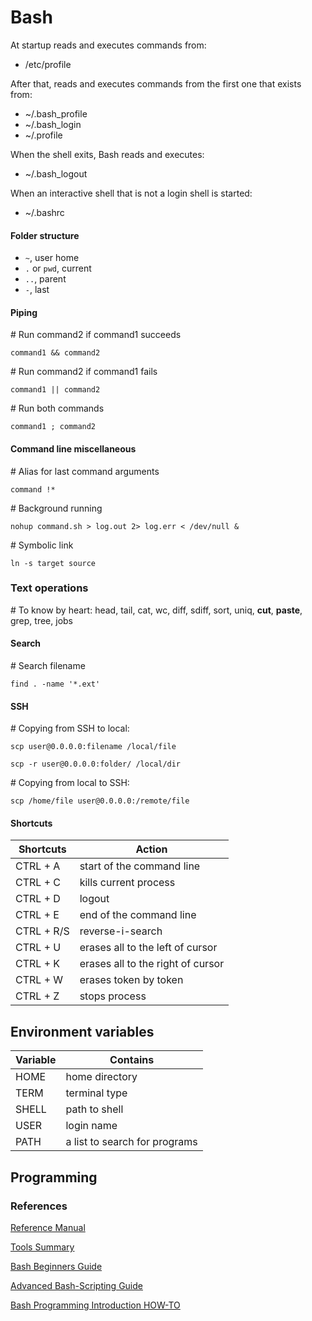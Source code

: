 # Bash

At startup reads and executes commands from:

* /etc/profile

After that, reads and executes commands from the first one that exists from:

* ~/.bash_profile
* ~/.bash_login
* ~/.profile

When the shell exits, Bash reads and executes:

* ~/.bash_logout

When an interactive shell that is not a login shell is started:

* ~/.bashrc

#### Folder structure

* ```~```, user home
* ```.``` or ```pwd```, current
* ```..```, parent
* ```-```, last

#### Piping

\# Run command2 if command1 succeeds

`command1 && command2`

\# Run command2 if command1 fails

`command1 || command2`

\# Run both commands

`command1 ; command2`


#### Command line miscellaneous

\# Alias for last command arguments

`command !*`

\# Background running

`nohup command.sh > log.out 2> log.err < /dev/null &`

\# Symbolic link

`ln -s target source`

### Text operations

\# To know by heart: head, tail, cat, wc, diff, sdiff, sort, uniq, **cut**, **paste**, grep, tree, jobs

#### Search

\# Search filename

`find . -name '*.ext'`

#### SSH

\# Copying from SSH to local:

`scp user@0.0.0.0:filename /local/file`

`scp -r user@0.0.0.0:folder/ /local/dir`

\# Copying from local to SSH:

`scp /home/file user@0.0.0.0:/remote/file`


#### Shortcuts

Shortcuts     | Action
--------------|------------------------------------
CTRL + A      | start of the command line
CTRL + C      | kills current process
CTRL + D      | logout
CTRL + E      | end of the command line
CTRL + R/S    | reverse-i-search
CTRL + U      | erases all to the left of cursor
CTRL + K      | erases all to the right of cursor
CTRL + W      | erases token by token
CTRL + Z      | stops process


## Environment variables

Variable      | Contains
--------------|------------------------
HOME          | home directory
TERM          | terminal type
SHELL         | path to shell
USER          | login name
PATH          | a list to search for programs


## Programming



### References

[Reference Manual](http://www.gnu.org/software/bash/manual/bash.pdf)

[Tools Summary](http://www.tldp.org/LDP/GNU-Linux-Tools-Summary/GNU-Linux-Tools-Summary.pdf)

[Bash Beginners Guide](http://www.tldp.org/LDP/Bash-Beginners-Guide/Bash-Beginners-Guide.pdf)

[Advanced Bash-Scripting Guide](http://www.tldp.org/LDP/abs/html/)

[Bash Programming Introduction HOW-TO](http://tldp.org/HOWTO/Bash-Prog-Intro-HOWTO.html)
